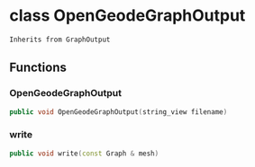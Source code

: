 # class OpenGeodeGraphOutput


```cpp
Inherits from GraphOutput
```



## Functions

### OpenGeodeGraphOutput

```cpp
public void OpenGeodeGraphOutput(string_view filename)
```


### write

```cpp
public void write(const Graph & mesh)
```




